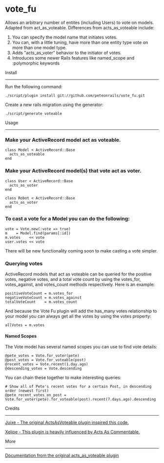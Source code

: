 vote_fu
=======

Allows an arbitrary number of entites (including Users) to vote on models. Adapted from act\_as\_voteable. Differences from acts\_as\_voteable include: 

1. You can specify the model name that initiates votes. 
2. You can, with a little tuning, have more than one entity type vote on more than one model type. 
3. Adds "acts\_as\_voter" behavior to the initiator of votes.
4. Introduces some newer Rails features like named\_scope and :polymorphic keywords


Install
_______

Run the following command:

    ./script/plugin install git://github.com/peteonrails/vote_fu.git 
	
Create a new rails migration using the generator:

    ./script/generate voteable
	
 
Usage
_____ 

### Make your ActiveRecord model act as voteable.


    class Model < ActiveRecord::Base
 	  acts_as_voteable
    end


### Make your ActiveRecord model(s) that vote act as voter.

    class User < ActiveRecord::Base
 	  acts_as_voter
    end

    class Robot < ActiveRecord::Base
   	  acts_as_voter
    end

### To cast a vote for a Model you can do the following:

    vote = Vote.new(:vote => true)
    m    = Model.find(params[:id])
    m.votes    << vote
    user.votes << vote

There will be new functionality coming soon to make casting a vote simpler. 

### Querying votes

ActiveRecord models that act as voteable can be queried for the positive votes, negative votes, and a total vote count by using the votes\_for, votes\_against, and votes\_count methods respectively. Here is an example:

    positiveVoteCount = m.votes_for
    negativeVoteCount = m.votes_against
    totalVoteCount    = m.votes_count

And because the Vote Fu plugin will add the has_many votes relationship to your model you can always get all the votes by using the votes property:

    allVotes = m.votes

#### Named Scopes

The Vote model has several named scopes you can use to find vote details: 

    @pete_votes = Vote.for_voter(pete)
    @post_votes = Vote.for_voteable(post)
    @recent_votes = Vote.recent(1.day.ago)
    @descending_votes = Vote.descending

You can chain these together to make interesting queries: 

    # Show all of Pete's recent votes for a certain Post, in descending order (newest first)
    @pete_recent_votes_on_post = Vote.for_voter(pete).for_voteable(post).recent(7.days.ago).descending

Credits
_______
[Juixe  - The original ActsAsVoteable plugin inspired this code.][1]

[Xelipe - This plugin is heavily influenced by Acts As Commentable.][2]

[1]: http://www.juixe.com/techknow/index.php/2006/06/24/acts-as-voteable-rails-plugin/
[2]: http://github.com/jackdempsey/acts_as_commentable/tree/master

More
____

[Documentation from the original acts\_as\_voteable plugin][3]

[3]: http://www.juixe.com/techknow/index.php/2006/06/24/acts-as-voteable-rails-plugin/